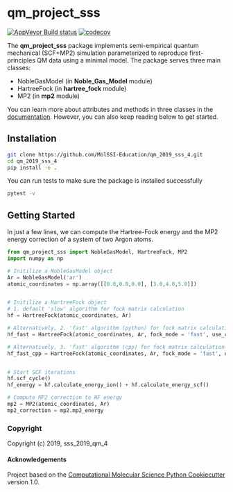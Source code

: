 qm_project_sss
==============================
[//]: # (Badges)

[![AppVeyor Build status](https://ci.appveyor.com/api/projects/status/REPLACE_WITH_APPVEYOR_LINK/branch/master?svg=true)](https://ci.appveyor.com/project/REPLACE_WITH_OWNER_ACCOUNT/qm_project_sss/branch/master)
[![codecov](https://codecov.io/gh/REPLACE_WITH_OWNER_ACCOUNT/qm_project_sss/branch/master/graph/badge.svg)](https://codecov.io/gh/REPLACE_WITH_OWNER_ACCOUNT/qm_project_sss/branch/master)

The **qm_project_sss** package implements semi-empirical quantum mechanical (SCF+MP2) simulation parameterized to reproduce first-principles QM data using a minimal model. The package serves three main classes:

- NobleGasModel (in **Noble_Gas_Model** module)
- HartreeFock (in **hartree_fock** module)
- MP2 (in **mp2** module)

You can learn more about attributes and methods in three classes in the [documentation](https://qm-2019-sss-4.readthedocs.io/en/latest/). However, you can also keep reading below to get started.

Installation
------------

```bash
git clone https://github.com/MolSSI-Education/qm_2019_sss_4.git
cd qm_2019_sss_4
pip install -e .
```

You can run tests to make sure the package is installed successfully
```bash
pytest -v
```

Getting Started
---------------

In just a few lines, we can compute the Hartree-Fock energy and the MP2 energy correction of a system of two Argon atoms.

```python
from qm_project_sss import NobleGasModel, HartreeFock, MP2
import numpy as np

# Initilize a NobleGasModel object
Ar = NobleGasModel('ar')
atomic_coordinates = np.array([[0.0,0.0,0.0], [3.0,4.0,5.0]])


# Initilize a HartreeFock object
# 1. default 'slow' algorithm for fock matrix calculation
hf = HartreeFock(atomic_coordinates, Ar)

# Alternatively, 2. 'fast' algorithm (python) for fock matrix calculation
hf_fast = HartreeFock(atomic_coordinates, Ar, fock_mode = 'fast', use_cpp_module = False)

# Alternatively, 3. 'fast' algorithm (cpp) for fock matrix calculation
hf_fast_cpp = HartreeFock(atomic_coordinates, Ar, fock_mode = 'fast', use_cpp_module = True)


# Start SCF iterations
hf.scf_cycle()
hf_energy = hf.calculate_energy_ion() + hf.calculate_energy_scf()

# Compute MP2 correction to HF energy
mp2 = MP2(atomic_coordinates, Ar)
mp2_correction = mp2.mp2_energy
```


### Copyright

Copyright (c) 2019, sss_2019_qm_4


#### Acknowledgements
 
Project based on the 
[Computational Molecular Science Python Cookiecutter](https://github.com/molssi/cookiecutter-cms) version 1.0.
